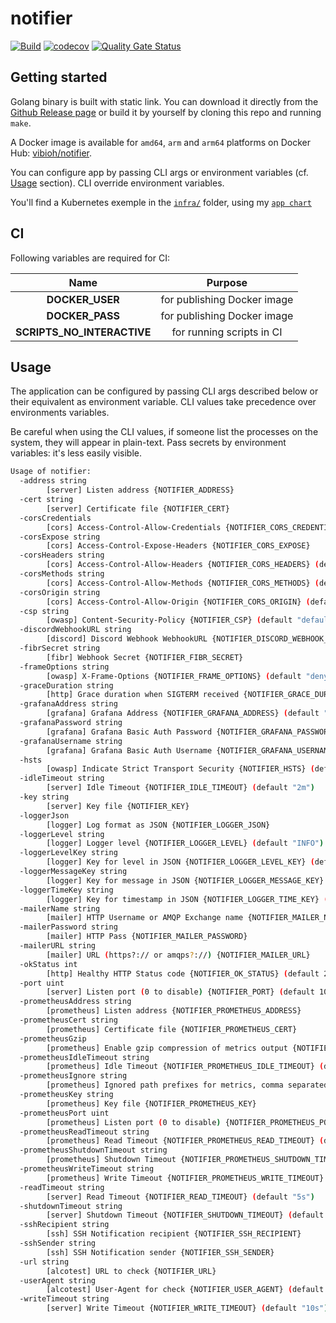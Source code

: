 # notifier

[![Build](https://github.com/ViBiOh/notifier/workflows/Build/badge.svg)](https://github.com/ViBiOh/notifier/actions)
[![codecov](https://codecov.io/gh/ViBiOh/notifier/branch/main/graph/badge.svg)](https://codecov.io/gh/ViBiOh/notifier)
[![Quality Gate Status](https://sonarcloud.io/api/project_badges/measure?project=ViBiOh_notifier&metric=alert_status)](https://sonarcloud.io/dashboard?id=ViBiOh_notifier)

## Getting started

Golang binary is built with static link. You can download it directly from the [Github Release page](https://github.com/ViBiOh/notifier/releases) or build it by yourself by cloning this repo and running `make`.

A Docker image is available for `amd64`, `arm` and `arm64` platforms on Docker Hub: [vibioh/notifier](https://hub.docker.com/r/vibioh/notifier/tags).

You can configure app by passing CLI args or environment variables (cf. [Usage](#usage) section). CLI override environment variables.

You'll find a Kubernetes exemple in the [`infra/`](infra/) folder, using my [`app chart`](https://github.com/ViBiOh/charts/tree/main/app)

## CI

Following variables are required for CI:

|            Name            |           Purpose           |
| :------------------------: | :-------------------------: |
|      **DOCKER_USER**       | for publishing Docker image |
|      **DOCKER_PASS**       | for publishing Docker image |
| **SCRIPTS_NO_INTERACTIVE** |  for running scripts in CI  |

## Usage

The application can be configured by passing CLI args described below or their equivalent as environment variable. CLI values take precedence over environments variables.

Be careful when using the CLI values, if someone list the processes on the system, they will appear in plain-text. Pass secrets by environment variables: it's less easily visible.

```bash
Usage of notifier:
  -address string
        [server] Listen address {NOTIFIER_ADDRESS}
  -cert string
        [server] Certificate file {NOTIFIER_CERT}
  -corsCredentials
        [cors] Access-Control-Allow-Credentials {NOTIFIER_CORS_CREDENTIALS}
  -corsExpose string
        [cors] Access-Control-Expose-Headers {NOTIFIER_CORS_EXPOSE}
  -corsHeaders string
        [cors] Access-Control-Allow-Headers {NOTIFIER_CORS_HEADERS} (default "Content-Type")
  -corsMethods string
        [cors] Access-Control-Allow-Methods {NOTIFIER_CORS_METHODS} (default "GET")
  -corsOrigin string
        [cors] Access-Control-Allow-Origin {NOTIFIER_CORS_ORIGIN} (default "*")
  -csp string
        [owasp] Content-Security-Policy {NOTIFIER_CSP} (default "default-src 'self'; base-uri 'self'")
  -discordWebhookURL string
        [discord] Discord Webhook WebhookURL {NOTIFIER_DISCORD_WEBHOOK_URL} (default "WebhookURL")
  -fibrSecret string
        [fibr] Webhook Secret {NOTIFIER_FIBR_SECRET}
  -frameOptions string
        [owasp] X-Frame-Options {NOTIFIER_FRAME_OPTIONS} (default "deny")
  -graceDuration string
        [http] Grace duration when SIGTERM received {NOTIFIER_GRACE_DURATION} (default "30s")
  -grafanaAddress string
        [grafana] Grafana Address {NOTIFIER_GRAFANA_ADDRESS} (default "http://grafana")
  -grafanaPassword string
        [grafana] Grafana Basic Auth Password {NOTIFIER_GRAFANA_PASSWORD}
  -grafanaUsername string
        [grafana] Grafana Basic Auth Username {NOTIFIER_GRAFANA_USERNAME}
  -hsts
        [owasp] Indicate Strict Transport Security {NOTIFIER_HSTS} (default true)
  -idleTimeout string
        [server] Idle Timeout {NOTIFIER_IDLE_TIMEOUT} (default "2m")
  -key string
        [server] Key file {NOTIFIER_KEY}
  -loggerJson
        [logger] Log format as JSON {NOTIFIER_LOGGER_JSON}
  -loggerLevel string
        [logger] Logger level {NOTIFIER_LOGGER_LEVEL} (default "INFO")
  -loggerLevelKey string
        [logger] Key for level in JSON {NOTIFIER_LOGGER_LEVEL_KEY} (default "level")
  -loggerMessageKey string
        [logger] Key for message in JSON {NOTIFIER_LOGGER_MESSAGE_KEY} (default "message")
  -loggerTimeKey string
        [logger] Key for timestamp in JSON {NOTIFIER_LOGGER_TIME_KEY} (default "time")
  -mailerName string
        [mailer] HTTP Username or AMQP Exchange name {NOTIFIER_MAILER_NAME} (default "mailer")
  -mailerPassword string
        [mailer] HTTP Pass {NOTIFIER_MAILER_PASSWORD}
  -mailerURL string
        [mailer] URL (https?:// or amqps?://) {NOTIFIER_MAILER_URL}
  -okStatus int
        [http] Healthy HTTP Status code {NOTIFIER_OK_STATUS} (default 204)
  -port uint
        [server] Listen port (0 to disable) {NOTIFIER_PORT} (default 1080)
  -prometheusAddress string
        [prometheus] Listen address {NOTIFIER_PROMETHEUS_ADDRESS}
  -prometheusCert string
        [prometheus] Certificate file {NOTIFIER_PROMETHEUS_CERT}
  -prometheusGzip
        [prometheus] Enable gzip compression of metrics output {NOTIFIER_PROMETHEUS_GZIP}
  -prometheusIdleTimeout string
        [prometheus] Idle Timeout {NOTIFIER_PROMETHEUS_IDLE_TIMEOUT} (default "10s")
  -prometheusIgnore string
        [prometheus] Ignored path prefixes for metrics, comma separated {NOTIFIER_PROMETHEUS_IGNORE}
  -prometheusKey string
        [prometheus] Key file {NOTIFIER_PROMETHEUS_KEY}
  -prometheusPort uint
        [prometheus] Listen port (0 to disable) {NOTIFIER_PROMETHEUS_PORT} (default 9090)
  -prometheusReadTimeout string
        [prometheus] Read Timeout {NOTIFIER_PROMETHEUS_READ_TIMEOUT} (default "5s")
  -prometheusShutdownTimeout string
        [prometheus] Shutdown Timeout {NOTIFIER_PROMETHEUS_SHUTDOWN_TIMEOUT} (default "5s")
  -prometheusWriteTimeout string
        [prometheus] Write Timeout {NOTIFIER_PROMETHEUS_WRITE_TIMEOUT} (default "10s")
  -readTimeout string
        [server] Read Timeout {NOTIFIER_READ_TIMEOUT} (default "5s")
  -shutdownTimeout string
        [server] Shutdown Timeout {NOTIFIER_SHUTDOWN_TIMEOUT} (default "10s")
  -sshRecipient string
        [ssh] SSH Notification recipient {NOTIFIER_SSH_RECIPIENT}
  -sshSender string
        [ssh] SSH Notification sender {NOTIFIER_SSH_SENDER}
  -url string
        [alcotest] URL to check {NOTIFIER_URL}
  -userAgent string
        [alcotest] User-Agent for check {NOTIFIER_USER_AGENT} (default "Alcotest")
  -writeTimeout string
        [server] Write Timeout {NOTIFIER_WRITE_TIMEOUT} (default "10s")
```
